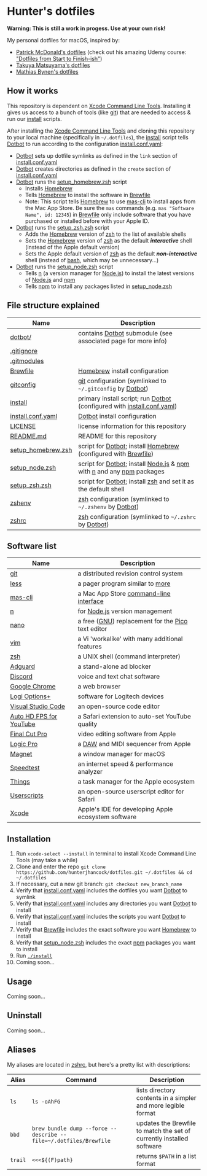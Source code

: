 # Hunter's dotfiles

**Warning: This is still a work in progess. Use at your own risk!**

My personal dotfiles for macOS, inspired by:

- [Patrick McDonald's dotfiles](https://github.com/eieioxyz/dotfiles_macos) (check out his amazing Udemy course: ["Dotfiles from Start to Finish-ish"](https://www.udemy.com/share/1043Ta3@fWYLq4xuDOzVCe1n-FaqtWDKj3GC3nhuomzNqQF4nzT-7OwA669olDFasO7t_S53Tw==/))
- [Takuya Matsuyama's dotfiles](https://github.com/craftzdog/dotfiles-public)
- [Mathias Bynen's dotfiles](https://github.com/mathiasbynens/dotfiles)

## How it works

This repository is dependent on [Xcode Command Line Tools](https://developer.apple.com/library/archive/technotes/tn2339/_index.html#//apple_ref/doc/uid/DTS40014588-CH1-WHAT_IS_THE_COMMAND_LINE_TOOLS_PACKAGE_). Installing it gives us access to a bunch of tools (like [git](https://git-scm.com)) that are needed to access & run our [install](install) scripts.

After installing the [Xcode Command Line Tools](https://developer.apple.com/library/archive/technotes/tn2339/_index.html#//apple_ref/doc/uid/DTS40014588-CH1-WHAT_IS_THE_COMMAND_LINE_TOOLS_PACKAGE_) and cloning this repository to your local machine (specifically in `~/.dotfiles`), the [install](install) script tells [Dotbot](https://github.com/anishathalye/dotbot) to run according to the configuration [install.conf.yaml](install.conf.yaml):

- [Dotbot](https://github.com/anishathalye/dotbot) sets up dotfile symlinks as defined in the `link` section of [install.conf.yaml](install.conf.yaml)
- [Dotbot](https://github.com/anishathalye/dotbot) creates directories as defined in the `create` section of [install.conf.yaml](install.conf.yaml)
- [Dotbot](https://github.com/anishathalye/dotbot) runs the [setup_homebrew.zsh](setup_homebrew.zsh) script
  - Installs [Homebrew](https://brew.sh)
  - Tells [Homebrew](https://brew.sh) to install the software in [Brewfile](Brewfile)
  - Note: This script tells [Homebrew](https://brew.sh) to use [mas-cli](https://github.com/mas-cli/mas) to install apps from the Mac App Store. Be sure the `mas` commands (e.g. `mas "Software Name", id: 12345`) in [Brewfile](Brewfile) only include software that you have purchased or installed before with your Apple ID.
- [Dotbot](https://github.com/anishathalye/dotbot) runs the [setup_zsh.zsh](setup_zsh.zsh) script
  - Adds the [Homebrew](https://brew.sh) version of [zsh](https://zsh.sourceforge.io) to the list of available shells
  - Sets the [Homebrew](https://brew.sh) version of [zsh](https://zsh.sourceforge.io) as the default **_interactive_** shell (instead of the Apple default version)
  - Sets the Apple default version of [zsh](https://zsh.sourceforge.io) as the default **_non-interactive_** shell (instead of [bash](https://www.gnu.org/software/bash/), which may be unnecessary...)
- [Dotbot](https://github.com/anishathalye/dotbot) runs the [setup_node.zsh](setup_node.zsh) script
  - Tells [n](https://github.com/tj/n) (a version manager for [Node.js](https://nodejs.org/en/)) to install the latest versions of [Node.js](https://nodejs.org/en/) and [npm](https://www.npmjs.com)
  - Tells [npm](https://www.npmjs.com) to install any packages listed in [setup_node.zsh](setup_node.zsh)

## File structure explained

| Name                                     | Description                                                                                                                                                                                                           |
| ---------------------------------------- | --------------------------------------------------------------------------------------------------------------------------------------------------------------------------------------------------------------------- |
| [dotbot/](dotbot/)                       | contains [Dotbot](https://github.com/anishathalye/dotbot) submodule (see associated page for more info)                                                                                                               |
| [.gitignore](.gitignore)                 |                                                                                                                                                                                                                       |
| [.gitmodules](.gitmodules)               |                                                                                                                                                                                                                       |
| [Brewfile](Brewfile)                     | [Homebrew](https://brew.sh) install configuration                                                                                                                                                                     |
| [gitconfig](gitconfig)                   | [git](https://git-scm.com) configuration (symlinked to `~/.gitconfig` by [Dotbot](https://github.com/anishathalye/dotbot))                                                                                            |
| [install](install)                       | primary install script; run [Dotbot](https://github.com/anishathalye/dotbot) (configured with [install.conf.yaml](install.conf.yaml))                                                                                 |
| [install.conf.yaml](install.conf.yaml)   | [Dotbot](https://github.com/anishathalye/dotbot) install configuration                                                                                                                                                |
| [LICENSE](LICENSE)                       | license information for this repository                                                                                                                                                                               |
| [README.md](README.md)                   | README for this repository                                                                                                                                                                                            |
| [setup_homebrew.zsh](setup_homebrew.zsh) | script for [Dotbot](https://github.com/anishathalye/dotbot); install [Homebrew](https://brew.sh) (configured with [Brewfile](Brewfile))                                                                               |
| [setup_node.zsh](setup_node.zsh)         | script for [Dotbot](https://github.com/anishathalye/dotbot); install [Node.js](https://nodejs.org/en/) & [npm](https://www.npmjs.com) with [n](https://github.com/tj/n) and any [npm](https://www.npmjs.com) packages |
| [setup_zsh.zsh](setup_zsh.zsh)           | script for [Dotbot](https://github.com/anishathalye/dotbot); install [zsh](https://zsh.sourceforge.io) and set it as the default shell                                                                                |
| [zshenv](zshenv)                         | [zsh](https://zsh.sourceforge.io) configuration (symlinked to `~/.zshenv` by [Dotbot](https://github.com/anishathalye/dotbot))                                                                                        |
| [zshrc](zshrc)                           | [zsh](https://zsh.sourceforge.io) configuration (symlinked to `~/.zshrc` by [Dotbot](https://github.com/anishathalye/dotbot))                                                                                         |

## Software list

| Name                                                                                          | Description                                                                                                                   |
| --------------------------------------------------------------------------------------------- | ----------------------------------------------------------------------------------------------------------------------------- |
| [git](https://git-scm.com)                                                                    | a distributed revision control system                                                                                         |
| [less](https://www.greenwoodsoftware.com/less/)                                               | a pager program similar to [more](<https://en.wikipedia.org/wiki/More_(command)>)                                             |
| [mas-cli](https://github.com/mas-cli/mas)                                                     | a Mac App Store [command-line interface](https://en.wikipedia.org/wiki/Command-line_interface)                                |
| [n](https://github.com/tj/n)                                                                  | for [Node.js](https://nodejs.org/en/) version management                                                                      |
| [nano](https://www.nano-editor.org)                                                           | a free ([GNU](https://www.gnu.org)) replacement for the [Pico](https://www.uic.edu/depts/accc/software/pine/pico) text editor |
| [vim](https://www.vim.org)                                                                    | a Vi 'workalike' with many additional features                                                                                |
| [zsh](https://zsh.sourceforge.io)                                                             | a UNIX shell (command interpreter)                                                                                            |
| [Adguard](https://adguard.com/)                                                               | a stand-alone ad blocker                                                                                                      |
| [Discord](https://discord.com)                                                                | voice and text chat software                                                                                                  |
| [Google Chrome](https://www.google.com/chrome/)                                               | a web browser                                                                                                                 |
| [Logi Options+](https://www.logitech.com/en-us/software/logi-options-plus.html)               | software for Logitech devices                                                                                                 |
| [Visual Studio Code](https://code.visualstudio.com)                                           | an open-source code editor                                                                                                    |
| [Auto HD FPS for YouTube](https://apps.apple.com/us/app/auto-hd-fps-for-youtube/id1546729687) | a Safari extension to auto-set YouTube quality                                                                                |
| [Final Cut Pro](https://www.apple.com/final-cut-pro/)                                         | video editing software from Apple                                                                                             |
| [Logic Pro](https://www.apple.com/logic-pro/)                                                 | a [DAW](https://en.wikipedia.org/wiki/Digital_audio_workstation) and MIDI sequencer from Apple                                |
| [Magnet](https://magnet.crowdcafe.com)                                                        | a window manager for macOS                                                                                                    |
| [Speedtest](https://www.speedtest.net/about)                                                  | an internet speed & performance analyzer                                                                                      |
| [Things](https://culturedcode.com/things/)                                                    | a task manager for the Apple ecosystem                                                                                        |
| [Userscripts](https://github.com/quoid/userscripts#installation)                              | an open-source userscript editor for Safari                                                                                   |
| [Xcode](https://developer.apple.com/xcode/)                                                   | Apple's IDE for developing Apple ecosystem software                                                                           |

## Installation

1. Run `xcode-select --install` in terminal to install Xcode Command Line Tools (may take a while)
1. Clone and enter the repo `git clone https://github.com/hunterjhancock/dotfiles.git ~/.dotfiles && cd ~/.dotfiles`
1. If necessary, cut a new git branch: `git checkout new_branch_name`
1. Verify that [install.conf.yaml](install.conf.yaml) includes the dotfiles you want [Dotbot](https://github.com/anishathalye/dotbot) to symlink
1. Verify that [install.conf.yaml](install.conf.yaml) includes any directories you want [Dotbot](https://github.com/anishathalye/dotbot) to install
1. Verify that [install.conf.yaml](install.conf.yaml) includes the scripts you want [Dotbot](https://github.com/anishathalye/dotbot) to install
1. Verify that [Brewfile](Brewfile) includes the exact software you want [Homebrew](https://brew.sh) to install
1. Verify that [setup_node.zsh](setup_node.zsh) includes the exact [npm](https://www.npmjs.com) packages you want to install
1. Run [`./install`](install)
1. Coming soon...

## Usage

Coming soon...

## Uninstall

Coming soon...

## Aliases

My aliases are located in [zshrc](zshrc), but here's a pretty list with descriptions:

| Alias   | Command                                                           | Description                                                           |
| ------- | ----------------------------------------------------------------- | --------------------------------------------------------------------- |
| `ls`    | `ls -oAhFG`                                                       | lists directory contents in a simpler and more legible format         |
| `bbd`   | `brew bundle dump --force --describe --file=~/.dotfiles/Brewfile` | updates the Brewfile to match the set of currently installed software |
| `trail` | `<<<${(F)path}`                                                   | returns `$PATH` in a list format                                      |
